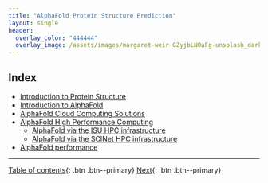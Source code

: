 ```yaml
---
title: "AlphaFold Protein Structure Prediction"
layout: single
header:
  overlay_color: "444444"
  overlay_image: /assets/images/margaret-weir-GZyjbLNOaFg-unsplash_dark.jpg
---
```







## Index

* [Introduction to Protein Structure](00_ProteinStructure.md)
* [Introduction to AlphaFold](01-AlphafoldIntroduction.md)
* [AlphaFold Cloud Computing Solutions](02-AlphafoldCloudComputing.md)
* [AlphaFold High Performance Computing](03-AlphafoldHPC.md)
  * [AlphaFold via the ISU HPC infrastructure](03A-Alphafold-ISU.md)
  * [AlphaFold via the SCINet HPC infrastructure](03B-Alphafold-SCINet.md)
* [AlphaFold performance](04-AlphafoldPerformance.md)


---

[Table of contents](../index.md){: .btn  .btn--primary}
[Next](00_ProteinStructure.md){: .btn  .btn--primary}
